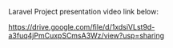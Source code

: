 
Laravel Project presentation video link below:

https://drive.google.com/file/d/1xdsiVLst9d-a3fuq4jPmCuxpSCmsA3Wz/view?usp=sharing